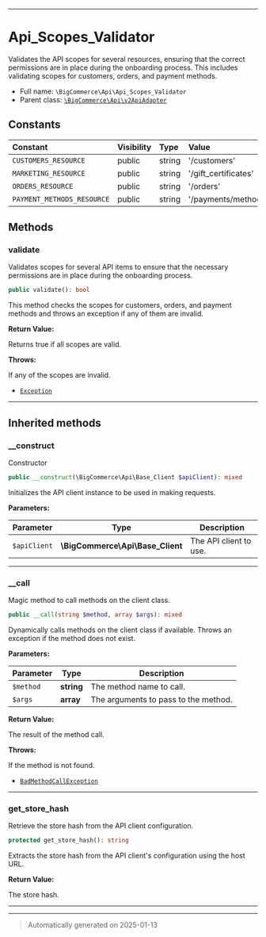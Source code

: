 ***

# Api_Scopes_Validator

Validates the API scopes for several resources, ensuring that the correct permissions
are in place during the onboarding process. This includes validating scopes for
customers, orders, and payment methods.



* Full name: `\BigCommerce\Api\Api_Scopes_Validator`
* Parent class: [`\BigCommerce\Api\v2ApiAdapter`](./classes/BigCommerce/Api/v2ApiAdapter.md)


## Constants

| Constant | Visibility | Type | Value |
|:---------|:-----------|:-----|:------|
|`CUSTOMERS_RESOURCE`|public|string|&#039;/customers&#039;|
|`MARKETING_RESOURCE`|public|string|&#039;/gift_certificates&#039;|
|`ORDERS_RESOURCE`|public|string|&#039;/orders&#039;|
|`PAYMENT_METHODS_RESOURCE`|public|string|&#039;/payments/methods&#039;|


## Methods


### validate

Validates scopes for several API items to ensure that the necessary permissions
are in place during the onboarding process.

```php
public validate(): bool
```

This method checks the scopes for customers, orders, and payment methods and
throws an exception if any of them are invalid.







**Return Value:**

Returns true if all scopes are valid.



**Throws:**
<p>If any of the scopes are invalid.</p>

- [`Exception`](./classes/Exception.md)



***


## Inherited methods


### __construct

Constructor

```php
public __construct(\BigCommerce\Api\Base_Client $apiClient): mixed
```

Initializes the API client instance to be used in making requests.






**Parameters:**

| Parameter | Type | Description |
|-----------|------|-------------|
| `$apiClient` | **\BigCommerce\Api\Base_Client** | The API client to use. |





***

### __call

Magic method to call methods on the client class.

```php
public __call(string $method, array $args): mixed
```

Dynamically calls methods on the client class if available. Throws an exception if the method does not exist.






**Parameters:**

| Parameter | Type | Description |
|-----------|------|-------------|
| `$method` | **string** | The method name to call. |
| `$args` | **array** | The arguments to pass to the method. |


**Return Value:**

The result of the method call.



**Throws:**
<p>If the method is not found.</p>

- [`BadMethodCallException`](./classes/BadMethodCallException.md)



***

### get_store_hash

Retrieve the store hash from the API client configuration.

```php
protected get_store_hash(): string
```

Extracts the store hash from the API client's configuration using the host URL.







**Return Value:**

The store hash.




***


***
> Automatically generated on 2025-01-13

